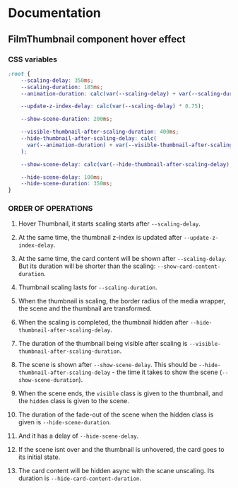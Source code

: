 # Documentation

## FilmThumbnail component hover effect

### CSS variables

```css
:root {
    --scaling-delay: 350ms;
    --scaling-duration: 185ms;
    --animation-duration: calc(var(--scaling-delay) + var(--scaling-duration));

    --update-z-index-delay: calc(var(--scaling-delay) * 0.75);

    --show-scene-duration: 200ms;

    --visible-thumbnail-after-scaling-duration: 400ms;
    --hide-thumbnail-after-scaling-delay: calc(
      var(--animation-duration) + var(--visible-thumbnail-after-scaling-duration) + var(--show-scene-duration)
    );

    --show-scene-delay: calc(var(--hide-thumbnail-after-scaling-delay) - var(--show-scene-duration));

    --hide-scene-delay: 100ms;
    --hide-scene-duration: 350ms;
}
```

### ORDER OF OPERATIONS

1. Hover Thumbnail, it starts scaling starts after `--scaling-delay`.
2. At the same time, the thumbnail z-index is updated after `--update-z-index-delay`.
3. At the same time, the card content will be shown after `--scaling-delay`. But its duration will be shorter than the scaling: `--show-card-content-duration`.

4. Thumbnail scaling lasts for `--scaling-duration`.
5. When the thumbnail is scaling, the border radius of the media wrapper, the scene and the thumbnail are transformed.

6. When the scaling is completed, the thumbnail hidden after `--hide-thumbnail-after-scaling-delay`.
7. The duration of the thumbnail being visible after scaling is `--visible-thumbnail-after-scaling-duration`.

8. The scene is shown after `--show-scene-delay`. This should be `--hide-thumbnail-after-scaling-delay` - the time it takes to show the scene (`--show-scene-duration`).

9. When the scene ends, the `visible` class is given to the thumbnail, and the `hidden` class is given to the scene.
10. The duration of the fade-out of the scene when the hidden class is given is `--hide-scene-duration`.
11. And it has a delay of `--hide-scene-delay`.

12. If the scene isnt over and the thumbnail is unhovered, the card goes to its initial state.
13. The card content will be hidden async with the scane unscaling. Its duration is `--hide-card-content-duration`.
